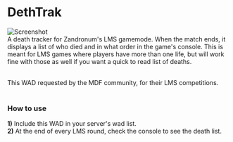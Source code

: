 # DethTrak
![Screenshot](https://i.imgur.com/CyrsGmh.png)<br/>
A death tracker for Zandronum's LMS gamemode. When the match ends, it displays a list of who died and in what order in the game's console. 
This is meant for LMS games where players have more than one life, but will work fine with those as well if you want a quick to read list of deaths.<br/><br/>

This WAD requested by the MDF community, for their LMS competitions.<br/><br/>

### How to use
  **1)** Include this WAD in your server's wad list.<br/>
  **2)** At the end of every LMS round, check the console to see the death list.

